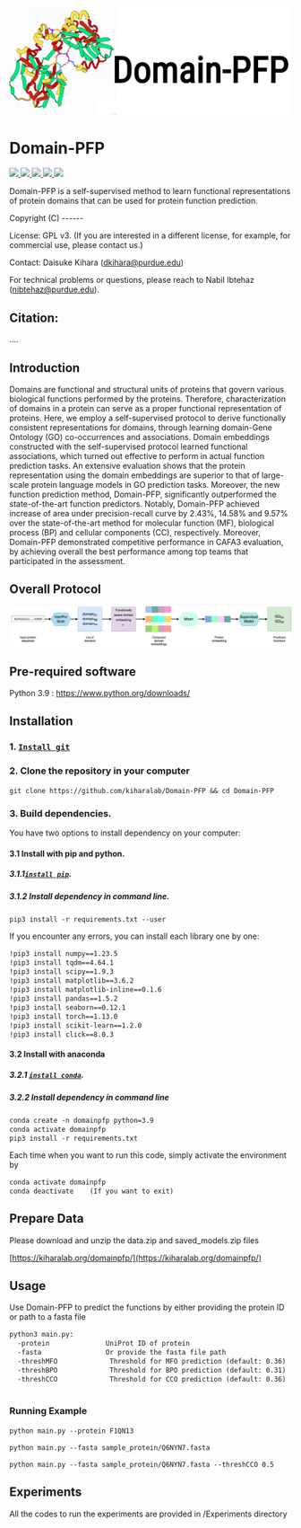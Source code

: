 
![network_architecture](imgs/domain-pfp.png)

# Domain-PFP 

<a href="https://github.com/marktext/marktext/releases/latest">
   <img src="https://img.shields.io/badge/DomainPFP-v1.0.0-green">
   <img src="https://img.shields.io/badge/platform-Linux%20%7C%20Mac%20-green">
   <img src="https://img.shields.io/badge/Language-python3-green">
   <img src="https://img.shields.io/badge/dependencies-tested-green">
   <img src="https://img.shields.io/badge/licence-GNU-green">
</a>      <br>



Domain-PFP is a self-supervised method to learn functional representations of protein domains that can be used for protein function prediction.

Copyright (C) ------

License: GPL v3. (If you are interested in a different license, for example, for commercial use, please contact us.) 

Contact: Daisuke Kihara (dkihara@purdue.edu)

For technical problems or questions, please reach to Nabil Ibtehaz (nibtehaz@purdue.edu).

## Citation:

....

## Introduction
Domains are functional and structural units of proteins that govern various biological functions performed by the proteins. Therefore, characterization of domains in a protein can serve as a proper functional representation of proteins. Here, we employ a self-supervised protocol to derive functionally consistent representations for domains, through learning domain-Gene Ontology (GO) co-occurrences and associations. Domain embeddings constructed with the self-supervised protocol learned functional associations, which turned out effective to perform in actual function prediction tasks. An extensive evaluation shows that the protein representation using the domain embeddings are superior to that of large-scale protein language models in GO prediction tasks. Moreover, the new function prediction method, Domain-PFP, significantly outperformed the state-of-the-art function predictors. Notably, Domain-PFP achieved increase of area under precision-recall curve by 2.43%, 14.58% and 9.57% over the state-of-the-art method for molecular function (MF), biological process (BP) and cellular components (CC), respectively. Moreover, Domain-PFP demonstrated competitive performance in CAFA3 evaluation, by achieving overall the best performance among top teams that participated in the assessment.


## Overall Protocol

![network_architecture](imgs/inference.png)


## Pre-required software
Python 3.9 : https://www.python.org/downloads/    

## Installation  
### 1. [`Install git`](https://git-scm.com/book/en/v2/Getting-Started-Installing-Git) 
### 2. Clone the repository in your computer 
```
git clone https://github.com/kiharalab/Domain-PFP && cd Domain-PFP
```

### 3. Build dependencies.   
You have two options to install dependency on your computer:
#### 3.1 Install with pip and python.
##### 3.1.1[`install pip`](https://pip.pypa.io/en/stable/installing/).
##### 3.1.2  Install dependency in command line.
```
pip3 install -r requirements.txt --user
```
If you encounter any errors, you can install each library one by one:
```
!pip3 install numpy==1.23.5
!pip3 install tqdm==4.64.1
!pip3 install scipy==1.9.3
!pip3 install matplotlib==3.6.2
!pip3 install matplotlib-inline==0.1.6
!pip3 install pandas==1.5.2
!pip3 install seaborn==0.12.1
!pip3 install torch==1.13.0
!pip3 install scikit-learn==1.2.0
!pip3 install click==8.0.3
```

#### 3.2 Install with anaconda
##### 3.2.1 [`install conda`](). 
##### 3.2.2 Install dependency in command line
```
conda create -n domainpfp python=3.9
conda activate domainpfp
pip3 install -r requirements.txt 
```

Each time when you want to run this code, simply activate the environment by

```
conda activate domainpfp
conda deactivate    (If you want to exit) 
```

## Prepare Data
Please download and unzip the data.zip and saved_models.zip files

[https://kiharalab.org/domainpfp/](https://kiharalab.org/domainpfp/)


## Usage

Use Domain-PFP to predict the functions by either providing the protein ID or path to a fasta file

```
python3 main.py:
  -protein              UniProt ID of protein
  -fasta                Or provide the fasta file path
  -threshMFO             Threshold for MFO prediction (default: 0.36)
  -threshBPO             Threshold for BPO prediction (default: 0.31)
  -threshCCO             Threshold for CCO prediction (default: 0.36)
  
```

### Running Example
```
python main.py --protein F1QN13
```

```
python main.py --fasta sample_protein/Q6NYN7.fasta
```

```
python main.py --fasta sample_protein/Q6NYN7.fasta --threshCCO 0.5
```

## Experiments

All the codes to run the experiments are provided in /Experiments directory
